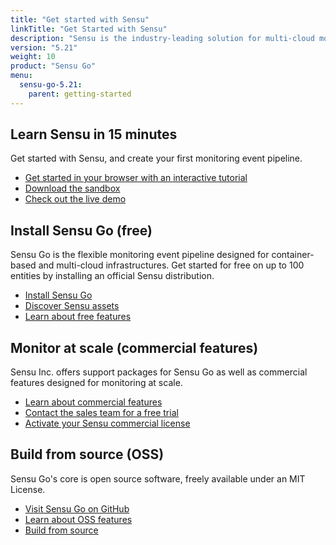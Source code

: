 ```yaml
---
title: "Get started with Sensu"
linkTitle: "Get Started with Sensu"
description: "Sensu is the industry-leading solution for multi-cloud monitoring at scale. The Sensu monitoring event pipeline helps businesses automate their monitoring workflows and gain deep visibility into their multi-cloud environments. Get started now and feel the #monitoringlove."
version: "5.21"
weight: 10
product: "Sensu Go"
menu:
  sensu-go-5.21:
    parent: getting-started
---
```


## Learn Sensu in 15 minutes

Get started with Sensu, and create your first monitoring event pipeline.

- [Get started in your browser with an interactive tutorial][12]
- [Download the sandbox][7]
- [Check out the live demo][1]

## Install Sensu Go (free)

Sensu Go is the flexible monitoring event pipeline designed for container-based and multi-cloud infrastructures.
Get started for free on up to 100 entities by installing an official Sensu distribution.

- [Install Sensu Go][2]
- [Discover Sensu assets][6]
- [Learn about free features][3]

## Monitor at scale (commercial features)

Sensu Inc. offers support packages for Sensu Go as well as commercial features designed for monitoring at scale.

- [Learn about commercial features][3]
- [Contact the sales team for a free trial][4]
- [Activate your Sensu commercial license][5]

## Build from source (OSS)

Sensu Go's core is open source software, freely available under an MIT License.

- [Visit Sensu Go on GitHub][10]
- [Learn about OSS features][3]
- [Build from source][11]

[1]: ../../learn/demo/
[2]: ../../installation/install-sensu/
[3]: https://sensu.io/enterprise/
[4]: https://sensu.io/sales/
[5]: ../../commercial/#get-started-with-commercial-features-in-sensu-go
[6]: https://bonsai.sensu.io/
[7]: ../../learn/sandbox/
[8]: https://sensu.io/community/
[9]: ../../reference/license/
[10]: https://github.com/sensu/sensu-go/
[11]: https://github.com/sensu/sensu-go/blob/master/CONTRIBUTING.md#building
[12]: ../../learn/learn-in-15/
